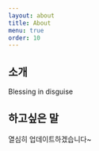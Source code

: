 ```yaml
---
layout: about
title: About
menu: true
order: 10
---
```


## 소개

Blessing in disguise


## 하고싶은 말

열심히 업데이트하겠습니다~
